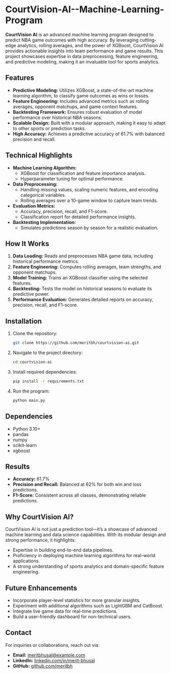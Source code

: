 # CourtVision-AI--Machine-Learning-Program

**CourtVision AI** is an advanced machine learning program designed to predict NBA game outcomes with high accuracy. By leveraging cutting-edge analytics, rolling averages, and the power of XGBoost, CourtVision AI provides actionable insights into team performance and game results. This project showcases expertise in data preprocessing, feature engineering, and predictive modeling, making it an invaluable tool for sports analytics.

## Features
- **Predictive Modeling:** Utilizes XGBoost, a state-of-the-art machine learning algorithm, to classify game outcomes as wins or losses.
- **Feature Engineering:** Includes advanced metrics such as rolling averages, opponent matchups, and game context features.
- **Backtesting Framework:** Ensures robust evaluation of model performance over historical NBA seasons.
- **Scalable Design:** Built with a modular approach, making it easy to adapt to other sports or prediction tasks.
- **High Accuracy:** Achieves a predictive accuracy of 61.7% with balanced precision and recall.

## Technical Highlights
- **Machine Learning Algorithm:**
  - XGBoost for classification and feature importance analysis.
  - Hyperparameter tuning for optimal performance.
- **Data Preprocessing:**
  - Handling missing values, scaling numeric features, and encoding categorical variables.
  - Rolling averages over a 10-game window to capture team trends.
- **Evaluation Metrics:**
  - Accuracy, precision, recall, and F1-score.
  - Classification report for detailed performance insights.
- **Backtesting Implementation:**
  - Simulates predictions season by season for a realistic evaluation.

## How It Works
1. **Data Loading:** Reads and preprocesses NBA game data, including historical performance metrics.
2. **Feature Engineering:** Computes rolling averages, team strengths, and opponent matchups.
3. **Model Training:** Trains an XGBoost classifier using the selected features.
4. **Backtesting:** Tests the model on historical seasons to evaluate its predictive power.
5. **Performance Evaluation:** Generates detailed reports on accuracy, precision, recall, and F1-score.

## Installation
1. Clone the repository:
   ```bash
   git clone https://github.com/meritbh/courtvision-ai.git
   ```
2. Navigate to the project directory:
   ```bash
   cd courtvision-ai
   ```
3. Install required dependencies:
   ```bash
   pip install -r requirements.txt
   ```
4. Run the program:
   ```bash
   python main.py
   ```

## Dependencies
- Python 3.10+
- pandas
- numpy
- scikit-learn
- xgboost

## Results
- **Accuracy:** 61.7%
- **Precision and Recall:** Balanced at 62% for both win and loss predictions.
- **F1-Score:** Consistent across all classes, demonstrating reliable predictions.

## Why CourtVision AI?
CourtVision AI is not just a prediction tool—it’s a showcase of advanced machine learning and data science capabilities. With its modular design and strong performance, it highlights:
- Expertise in building end-to-end data pipelines.
- Proficiency in deploying machine learning algorithms for real-world applications.
- A strong understanding of sports analytics and domain-specific feature engineering.

## Future Enhancements
- Incorporate player-level statistics for more granular insights.
- Experiment with additional algorithms such as LightGBM and CatBoost.
- Integrate live game data for real-time predictions.
- Build a user-friendly dashboard for non-technical users.

## Contact
For inquiries or collaborations, reach out via:
- **Email:** meritbhusal@example.com
- **LinkedIn:** [linkedin.com/in/merit-bhusal](https://www.linkedin.com/in/merit-bhusal-53304832b/)
- **GitHub:** [github.com/meritbh](https://github.com/meritbh)
